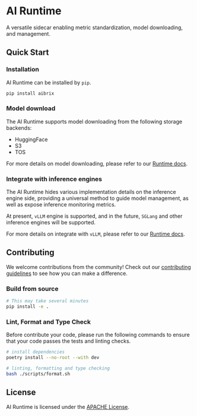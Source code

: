 # AI Runtime
A versatile sidecar enabling metric standardization, model downloading, and management.

## Quick Start
### Installation
AI Runtime can be installed by `pip`.

```sh
pip install aibrix
```

### Model download
The AI Runtime supports model downloading from the following storage backends:
* HuggingFace
* S3
* TOS

For more details on model downloading, please refer to our [Runtime docs](https://github.com/aibrix/aibrix/blob/main/docs/source/features/runtime.rst#model-downloading).

### Integrate with inference engines
The AI Runtime hides various implementation details on the inference engine side, providing a universal method to guide model management, as well as expose inference monitoring metrics.

At present, `vLLM` engine is supported, and in the future, `SGLang` and other inference engines will be supported.

For more details on integrate with `vLLM`, please refer to our [Runtime docs](https://github.com/aibrix/aibrix/blob/main/docs/source/features/runtime.rst#metric-standardization).

## Contributing
We welcome contributions from the community! Check out our [contributing guidelines](https://github.com/aibrix/aibrix/blob/main/CONTRIBUTING.md) to see how you can make a difference.

### Build from source

```bash
# This may take several minutes
pip install -e .
```

### Lint, Format and Type Check

Before contribute your code, please run the following commands to ensure that your code passes the tests and linting checks.

```bash
# install dependencies
poetry install --no-root --with dev

# linting, formatting and type checking
bash ./scripts/format.sh
```

## License

AI Runtime is licensed under the [APACHE License](https://github.com/aibrix/aibrix/LICENSE.md).